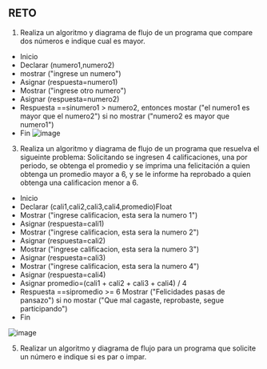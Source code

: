 ## RETO
1. Realiza un algoritmo y diagrama de flujo de un programa que compare dos números e indique cual es mayor.

* Inicio
* Declarar (numero1,numero2)
* mostrar ("ingrese un numero")
* Asignar (respuesta=numero1)
* Mostrar ("ingrese otro numero")
* Asignar (respuesta=numero2)
* Respuesta ==sinumero1 > numero2, entonces mostar ("el numero1 es mayor que el numero2") si no mostrar ("numero2 es mayor que numero1")
* Fin
![image](https://user-images.githubusercontent.com/101655295/158850506-c8015920-693c-42d2-878d-d23fab1b8732.png)

3. Realiza un algoritmo y diagrama de flujo de un programa que resuelva el sigueinte problema: Solicitando se ingresen 4 calificaciones, una por periodo, se obtenga el promedio y se imprima una felicitación a quien obtenga un promedio mayor a 6, y se le informe ha reprobado a quien obtenga una calificacion menor a 6.

* Inicio 
* Declarar (cali1,cali2,cali3,cali4,promedio)Float
* Mostrar ("ingrese calificacion, esta sera la numero 1")
* Asignar (respuesta=cali1)
* Mostrar ("ingrese calificacion, esta sera la numero 2")
* Asignar (respuesta=cali2)
* Mostrar ("ingrese calificacion, esta sera la numero 3")
* Asignar (respuesta=cali3)
* Mostrar ("ingrese calificacion, esta sera la numero 4")
* Asignar (respuesta=cali4)
* Asignar promedio=(cali1 + cali2 + cali3 + cali4) / 4
* Respuesta ==sipromedio >= 6 Mostrar ("Felicidades pasas de pansazo") si no mostar ("Que mal cagaste, reprobaste, segue participando")
* Fin

![image](https://user-images.githubusercontent.com/101655295/158857706-fa99432a-8f8a-40a1-a178-855d62f337db.png)

5. Realizar un algoritmo y diagrama de flujo para un programa que solicite un número e indique si es par o impar.
